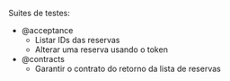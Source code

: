 Suites de testes:
 - @acceptance
    - Listar IDs das reservas
    - Alterar uma reserva usando o token
 - @contracts
    - Garantir o contrato do retorno da lista de reservas